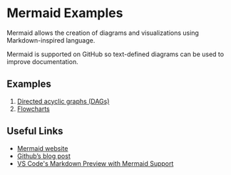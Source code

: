 Mermaid Examples
========

Mermaid allows the creation of diagrams and visualizations using Markdown-inspired language.  

Mermaid is supported on GitHub so text-defined diagrams can be used to improve documentation.  

Examples
-------

1. [Directed acyclic graphs (DAGs)](1_directed_acyclic_graphs.md)
1. [Flowcharts](2_flowcharts.md)

Useful Links
---------

- [Mermaid website](https://mermaid-js.github.io/mermaid/#/)
- [Github’s blog post](https://github.blog/2022-02-14-include-diagrams-markdown-files-mermaid/)
- [VS Code's Markdown Preview with Mermaid Support](https://marketplace.visualstudio.com/items?itemName=bierner.markdown-mermaid)
